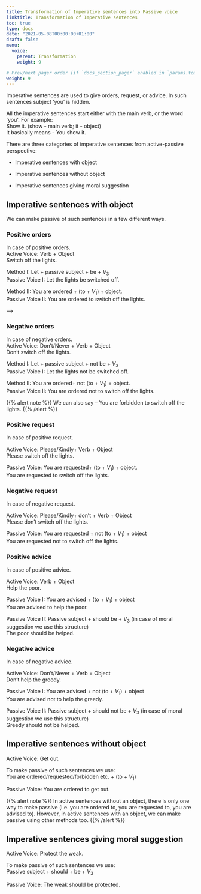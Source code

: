 ```yaml
---
title: Transformation of Imperative sentences into Passive voice   
linktitle: Transformation of Imperative sentences   
toc: true
type: docs
date: "2021-05-08T00:00:00+01:00"
draft: false
menu:
  voice:
    parent: Transformation
    weight: 9

# Prev/next pager order (if `docs_section_pager` enabled in `params.toml`)
weight: 9
---
```


Imperative sentences are used to give orders, request, or advice. In such sentences subject ‘you’ is hidden.

All the imperative sentences start either with the main verb, or the word 'you'. For example:<br>
Show it. (show - main verb; it - object) <br>
It basically means - You show it. 

There are three categories of imperative sentences from active-passive perspective:

* Imperative sentences with object

* Imperative sentences without object

* Imperative sentences giving moral suggestion


## Imperative sentences with object

We can make passive of such sentences in a few different ways. 

### Positive orders

In case of positive orders. <br>
Active Voice: Verb + Object <br>
Switch off the lights. 	

Method I: Let + passive subject + be + $V_3$ <br>
Passive Voice I: Let the lights be switched off. 		

Method II: You are ordered + (to + $V_1$) + object. <br>
Passive Voice II: You are ordered to switch off the lights. 

<!-- Commented out for ebook sake -->
<!-- {{% alert note %}}
Apart from ordered, we can use requested, forbidden, commanded, suggested, advised, prescribed, recommended, offered, proposed, allowed, permitted, referred etc, depending on the context and the kind of imperative sentence.  
{{% /alert %}} -->

<!-- Commented out for ebook sake -->
<!-- Method III: Passive subject + is/am/are/was/were + to be + $V_3$ <br>
Passive Voice III: The lights are to be switched off.  --> -->

### Negative orders

In case of negative orders. <br>
Active Voice: Don’t/Never + Verb + Object <br>
Don’t switch off the lights. 	

Method I: Let + passive subject + not be + $V_3$ <br>
Passive Voice I: Let the lights not be switched off. 		

Method II: You are ordered+ not (to + $V_1$) + object. <br>
Passive Voice II: You are ordered not to switch off the lights. 

{{% alert note %}}
We can also say – You are forbidden to switch off the lights.
{{% /alert %}} 

<!-- Commented out for ebook sake -->
<!-- Method III: Passive subject + is/am/are/was/were + not to be + $V_3$ <br>
Passive Voice III: The lights are not to be switched off.  -->

### Positive request

In case of positive request.

Active Voice: Please/Kindly+ Verb + Object <br>
Please switch off the lights. 	

Passive Voice: You are requested+ (to + $V_1$) + object. <br>
You are requested to switch off the lights. 

<!-- Commented out for ebook sake -->
<!-- {{% alert note %}}
When ‘please’ is used in active voice then we use ‘requested’ in passive voice. 
{{% /alert %}} -->

### Negative request

In case of negative request.

Active Voice: Please/Kindly+ don’t + Verb + Object <br>
Please don’t switch off the lights. 	

Passive Voice: You are requested + not (to + $V_1$) + object <br>
You are requested not to switch off the lights. 

### Positive advice

In case of positive advice.

Active Voice: Verb + Object <br>
Help the poor.

Passive Voice I: You are advised + (to + $V_1$) + object <br>
You are advised to help the poor. 

Passive Voice II: Passive subject + should be + $V_3$ (in case of moral suggestion we use this structure) <br>
The poor should be helped. 

### Negative advice

In case of negative advice.

Active Voice: Don’t/Never + Verb + Object <br>
Don’t help the greedy.

Passive Voice I: You are advised + not (to + $V_1$) + object <br>
You are advised not to help the greedy. 

Passive Voice II: Passive subject + should not be + $V_3$ (in case of moral suggestion we use this structure) <br>
Greedy should not be helped. 


## Imperative sentences without object

Active Voice: Get out. 

To make passive of such sentences we use: <br>
You are ordered/requested/forbidden etc. + (to + $V_1$)

Passive Voice: You are ordered to get out.

{{% alert note %}}
In active sentences without an object, there is only one way to make passive (i.e. you are ordered to, you are requested to, you are advised to). However, in active sentences with an object, we can make passive using other methods too. 
{{% /alert %}}


## Imperative sentences giving moral suggestion

Active Voice: Protect the weak. 

To make passive of such sentences we use: <br>
Passive subject + should + be + $V_3$

Passive Voice: The weak should be protected. 

